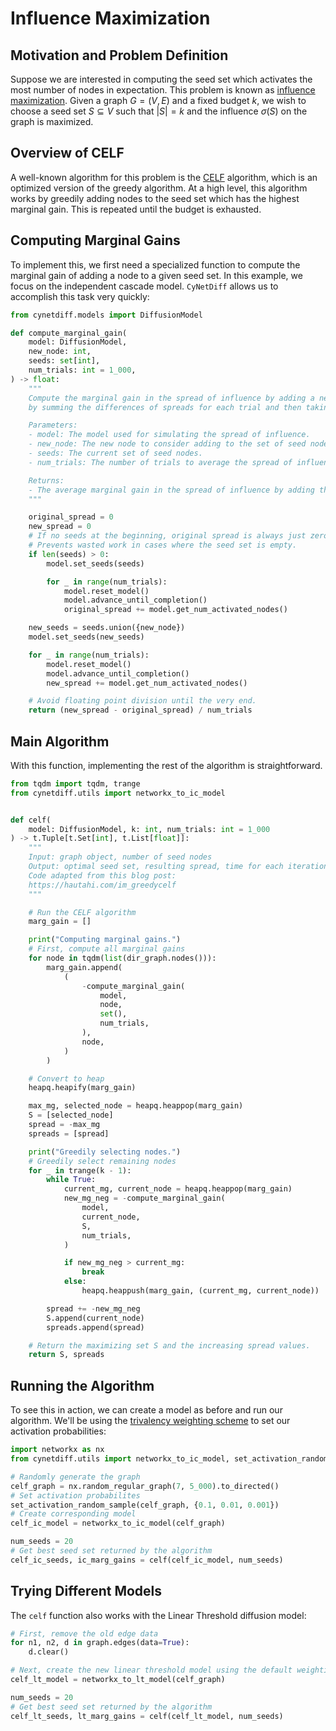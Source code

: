 # Influence Maximization

## Motivation and Problem Definition

Suppose we are interested in computing the seed set which activates the most number of nodes in expectation.
This problem is known as [influence maximization](https://snap-stanford.github.io/cs224w-notes/network-methods/influence-maximization).
Given a graph $G = (V,E)$ and a fixed budget $k$, we wish to choose a seed set $S \subseteq V$ such that $|S| = k$ and the influence
$\sigma(S)$ on the graph is maximized.

## Overview of CELF

 A well-known algorithm for this problem is the [CELF](https://hautahi.com/im_greedycelf) algorithm, which is
an optimized version of the greedy algorithm. At a high level, this algorithm works by greedily adding nodes to
the seed set which has the highest marginal gain. This is repeated until the budget is exhausted.

## Computing Marginal Gains

To implement this, we first need a specialized function to compute the marginal gain of adding a node to a
given seed set. In this example, we focus on the independent cascade model.
`CyNetDiff` allows us to accomplish this task very quickly:

```python
from cynetdiff.models import DiffusionModel

def compute_marginal_gain(
    model: DiffusionModel,
    new_node: int,
    seeds: set[int],
    num_trials: int = 1_000,
) -> float:
    """
    Compute the marginal gain in the spread of influence by adding a new node to the set of seed nodes,
    by summing the differences of spreads for each trial and then taking the average.

    Parameters:
    - model: The model used for simulating the spread of influence.
    - new_node: The new node to consider adding to the set of seed nodes.
    - seeds: The current set of seed nodes.
    - num_trials: The number of trials to average the spread of influence over.

    Returns:
    - The average marginal gain in the spread of influence by adding the new node.
    """

    original_spread = 0
    new_spread = 0
    # If no seeds at the beginning, original spread is always just zero.
    # Prevents wasted work in cases where the seed set is empty.
    if len(seeds) > 0:
        model.set_seeds(seeds)

        for _ in range(num_trials):
            model.reset_model()
            model.advance_until_completion()
            original_spread += model.get_num_activated_nodes()

    new_seeds = seeds.union({new_node})
    model.set_seeds(new_seeds)

    for _ in range(num_trials):
        model.reset_model()
        model.advance_until_completion()
        new_spread += model.get_num_activated_nodes()

    # Avoid floating point division until the very end.
    return (new_spread - original_spread) / num_trials
```

## Main Algorithm

With this function, implementing the rest of the algorithm is straightforward.

```python
from tqdm import tqdm, trange
from cynetdiff.utils import networkx_to_ic_model


def celf(
    model: DiffusionModel, k: int, num_trials: int = 1_000
) -> t.Tuple[t.Set[int], t.List[float]]:
    """
    Input: graph object, number of seed nodes
    Output: optimal seed set, resulting spread, time for each iteration
    Code adapted from this blog post:
    https://hautahi.com/im_greedycelf
    """

    # Run the CELF algorithm
    marg_gain = []

    print("Computing marginal gains.")
    # First, compute all marginal gains
    for node in tqdm(list(dir_graph.nodes())):
        marg_gain.append(
            (
                -compute_marginal_gain(
                    model,
                    node,
                    set(),
                    num_trials,
                ),
                node,
            )
        )

    # Convert to heap
    heapq.heapify(marg_gain)

    max_mg, selected_node = heapq.heappop(marg_gain)
    S = [selected_node]
    spread = -max_mg
    spreads = [spread]

    print("Greedily selecting nodes.")
    # Greedily select remaining nodes
    for _ in trange(k - 1):
        while True:
            current_mg, current_node = heapq.heappop(marg_gain)
            new_mg_neg = -compute_marginal_gain(
                model,
                current_node,
                S,
                num_trials,
            )

            if new_mg_neg > current_mg:
                break
            else:
                heapq.heappush(marg_gain, (current_mg, current_node))

        spread += -new_mg_neg
        S.append(current_node)
        spreads.append(spread)

    # Return the maximizing set S and the increasing spread values.
    return S, spreads
```

## Running the Algorithm
To see this in action, we can create a model as before and run our algorithm.
We'll be using the [trivalency weighting scheme](https://www.microsoft.com/en-us/research/wp-content/uploads/2016/02/msr-tr-2010-2_v2.pdf)
to set our activation probabilities:

```python
import networkx as nx
from cynetdiff.utils import networkx_to_ic_model, set_activation_random_sample

# Randomly generate the graph
celf_graph = nx.random_regular_graph(7, 5_000).to_directed()
# Set activation probabilites
set_activation_random_sample(celf_graph, {0.1, 0.01, 0.001})
# Create corresponding model
celf_ic_model = networkx_to_ic_model(celf_graph)

num_seeds = 20
# Get best seed set returned by the algorithm
celf_ic_seeds, ic_marg_gains = celf(celf_ic_model, num_seeds)
```

## Trying Different Models
The `celf` function also works with the Linear Threshold diffusion model:

```python
# First, remove the old edge data
for n1, n2, d in graph.edges(data=True):
    d.clear()

# Next, create the new linear threshold model using the default weighting scheme.
celf_lt_model = networkx_to_lt_model(celf_graph)

num_seeds = 20
# Get best seed set returned by the algorithm
celf_lt_seeds, lt_marg_gains = celf(celf_lt_model, num_seeds)
```
